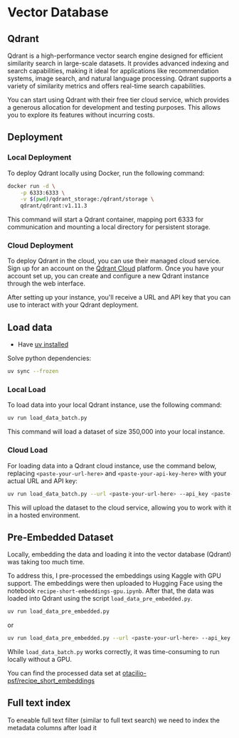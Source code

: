 # Vector Database

## Qdrant

Qdrant is a high-performance vector search engine designed for efficient similarity search in large-scale datasets. It provides advanced indexing and search capabilities, making it ideal for applications like recommendation systems, image search, and natural language processing. Qdrant supports a variety of similarity metrics and offers real-time search capabilities.

You can start using Qdrant with their free tier cloud service, which provides a generous allocation for development and testing purposes. This allows you to explore its features without incurring costs.

## Deployment

### Local Deployment

To deploy Qdrant locally using Docker, run the following command:

```bash
docker run -d \
    -p 6333:6333 \
    -v $(pwd)/qdrant_storage:/qdrant/storage \
    qdrant/qdrant:v1.11.3
```

This command will start a Qdrant container, mapping port 6333 for communication and mounting a local directory for persistent storage.

### Cloud Deployment

To deploy Qdrant in the cloud, you can use their managed cloud service. Sign up for an account on the [Qdrant Cloud](https://qdrant.tech/) platform. Once you have your account set up, you can create and configure a new Qdrant instance through the web interface.

After setting up your instance, you'll receive a URL and API key that you can use to interact with your Qdrant deployment.

## Load data

- Have [uv installed](https://docs.astral.sh/uv/getting-started/installation/)

Solve python dependencies:

```bash
uv sync --frozen
```

### Local Load

To load data into your local Qdrant instance, use the following command:

```bash
uv run load_data_batch.py
```

This command will load a dataset of size 350,000 into your local instance.

### Cloud Load

For loading data into a Qdrant cloud instance, use the command below, replacing `<paste-your-url-here>` and `<paste-your-api-key-here>` with your actual URL and API key:

```bash
uv run load_data_batch.py --url <paste-your-url-here> --api_key <paste-your-api-key-here>
```

This will upload the dataset to the cloud service, allowing you to work with it in a hosted environment.

## Pre-Embedded Dataset

Locally, embedding the data and loading it into the vector database (Qdrant) was taking too much time.

To address this, I pre-processed the embeddings using Kaggle with GPU support. The embeddings were then uploaded to Hugging Face using the notebook `recipe-short-embeddings-gpu.ipynb`. After that, the data was loaded into Qdrant using the script `load_data_pre_embedded.py`.

```bash
uv run load_data_pre_embedded.py
```

or

```bash
uv run load_data_pre_embedded.py --url <paste-your-url-here> --api_key <paste-your-api-key-here>
```

While `load_data_batch.py` works correctly, it was time-consuming to run locally without a GPU.

You can find the processed data set at [otacilio-psf/recipe_short_embeddings](https://huggingface.co/datasets/otacilio-psf/recipe_short_embeddings)

## Full text index

To eneable full text filter (similar to full text search) we need to index the metadata columns after load it
